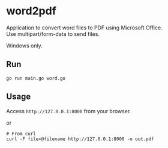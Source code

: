 # word2pdf
Application to convert word files to PDF using Microsoft Office.  
Use multipart/form-data to send files.

Windows only.

## Run

```
go run main.go word.go
```

## Usage

Access `http://127.0.0.1:8000` from your browser.

or 

```
# From curl
curl -F file=@filename http://127.0.0.1:8000 -o out.pdf
```